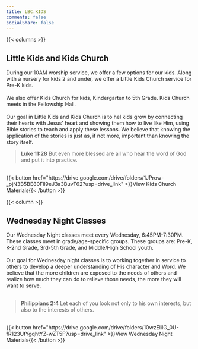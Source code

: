 ```yaml
---
title: LBC.KIDS
comments: false
socialShare: false
---
```


{{< columns >}}
## Little Kids and Kids Church
During our 10AM worship service, we offer a few options for our kids. Along with a nursery for kids 2 and under, we offer a Little Kids Church service for Pre-K kids.</br>
</br>
We also offer Kids Church for kids, Kindergarten to 5th Grade. Kids Church meets in the Fellowship Hall.</br>
</br>
Our goal in Little Kids and Kids Church is to hel kids grow by connecting their hearts with Jesus' heart and showing them how to live like Him, using Bible stories to teach and apply these lessons. We believe that knowing the application of the stories is just as, if not more, important than knowing the story itself. 
<br>
> **Luke 11:28** But even more blessed are all who hear the word of God and put it into practice.<br>
<br>
{{< button href="https://drive.google.com/drive/folders/1JProw-_pjN3B5BE80Fll9eJ3a3BuvT62?usp=drive_link" >}}View Kids Church Materials{{< /button >}}

{{< column >}}
## Wednesday Night Classes
Our Wednesday Night classes meet every Wednesday, 6:45PM-7:30PM. These classes meet in grade/age-specific groups. These groups are: Pre-K, K-2nd Grade, 3rd-5th Grade, and Middle/High School youth.<br>
<br>
Our goal for Wednesday night classes is to working together in service to others to develop a deeper understanding of His character and Word. We believe that the more children are exposed to the needs of others and realize how much they can do to relieve those needs, the more they will want to serve.<br>
<br>
> **Philippians 2:4** Let each of you look not only to his own interests, but also to the interests of others.<br>
<br>
{{< button href="https://drive.google.com/drive/folders/10wzEliIG_0U-fR123UtYgqhtYZ-wZT5F?usp=drive_link" >}}View Wednesday Night Materials{{< /button >}}
